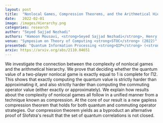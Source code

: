 ```yaml
---
layout: post
title:  "Nonlocal Games, Compression Theorems, and the Arithmetical Hierarchy"
date:   2022-02-01
image: /images/Hierarchy.png
categories: research
author: "Seyed Sajjad Nezhadi"
authors: "Hamoon Mousavi, <strong>Seyed Sajjad Nezhadi</strong>, Henry Yuen"
venue: "Symposium on Theory of Computing <strong>STOC</strong> (2022)"
presented: "Quantum Information Processing <strong>QIP</strong> (<strong>Plenary talk</strong>) (2022)"
arxiv: https://arxiv.org/abs/2110.04651
---
```

We investigate the connection between the complexity of nonlocal games and the arithmetical hierarchy. We prove that deciding whether the quantum value of a two-player nonlocal game is exactly equal to 1 is complete for Π2. This shows that exactly computing the quantum value is strictly harder than approximating it, and also strictly harder than computing the commuting operator value (either exactly or approximately). We explain how results about the complexity of nonlocal games all follow in a unified manner from a technique known as compression. At the core of our result is a new gapless compression theorem that holds for both quantum and commuting operator strategies. Our compression theorem yields as a byproduct an alternative proof of Slofstra's result that the set of quantum correlations is not closed.